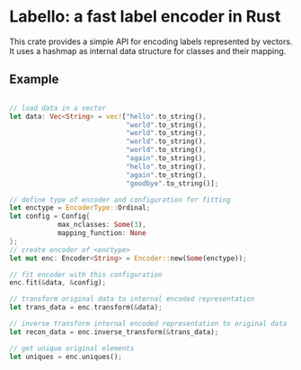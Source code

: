 # Labello: a fast label encoder in Rust

This crate provides a simple API for encoding labels represented by vectors.
It uses a hashmap as internal data structure for classes and their mapping.

## Example

```rust

// load data in a vector
let data: Vec<String> = vec!["hello".to_string(),
                             "world".to_string(),
                             "world".to_string(),
                             "world".to_string(),
                             "world".to_string(),
                             "again".to_string(),
                             "hello".to_string(),
                             "again".to_string(),
                             "goodbye".to_string()];

// define type of encoder and configuration for fitting
let enctype = EncoderType::Ordinal;
let config = Config{
            max_nclasses: Some(3),
            mapping_function: None
};
// create encoder of <enctype>
let mut enc: Encoder<String> = Encoder::new(Some(enctype));

// fit encoder with this configuration
enc.fit(&data, &config);

// transform original data to internal encoded representation
let trans_data = enc.transform(&data);

// inverse transform internal encoded representation to original data
let recon_data = enc.inverse_transform(&trans_data);

// get unique original elements
let uniques = enc.uniques();
```